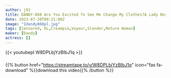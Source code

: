 ```yaml
---
author: j91
title: DANDY-868 Are You Excited To See Me Change My Clothes?A Lady Boss Who Forgets A Woman Isn’t Crazy Even If She’s A Younger Cock Who Gets Horny On Her
date: 2023-07-20T00:21:00Z
image: "1dandy868pl.jpg"
tags: [Censored, OL,Creampie,Voyeur,Slender,Mature Woman]
maker: [Dandy]
actress: []
---
```



{{< youtubepl W8DPLbjYzBIbJ1q >}}
###

{{% button href="https://streamtape.to/v/W8DPLbjYzBIbJ1q" icon="fas fa-download" %}}download this video{{% /button %}}
